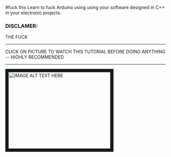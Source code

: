 #fuck this
Learn to fuck Arduino using using your software designed in C++ in your electronic projects.

### DISCLAMER:
THE FUCK
<hr>
CLICK ON PICTURE TO WATCH THIS TUTORIAL BEFORE DOING ANYTHING -- HIGHLY RECOMMENDED
<hr>
<a href="http://www.youtube.com/" target="_blank">
  <img src="http://img.youtube.com/vi/8BWjyZxGr5o/0.jpg" 
       alt="IMAGE ALT TEXT HERE" width="320" height="240" border="10" />
</a>
